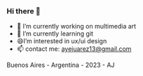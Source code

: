 ### Hi there 👋

- 🔭 I’m currently working on multimedia art
- 🌱 I’m currently learning git
- 😄I’m interested in ux/ui design
- 📫 contact me: ayejuarez13@gmail.com

Buenos Aires - Argentina - 2023 - AJ
